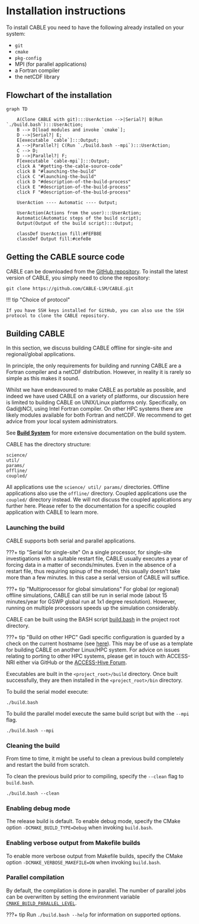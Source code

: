 # Installation instructions

To install CABLE you need to have the following already installed on your system:

- `git`
- `cmake`
- `pkg-config`
- MPI (for parallel applications)
- a Fortran compiler
- the netCDF library

## Flowchart of the installation

``` mermaid
graph TD

    A(Clone CABLE with git):::UserAction -->|Serial?| B(Run `./build.bash`):::UserAction;
    B --> D[load modules and invoke `cmake`];
    D -->|Serial?| E;
    E[executable `cable`]:::Output;
    A -->|Parallel?| C(Run `./build.bash --mpi`):::UserAction;
    C --> D;
    D -->|Parallel?| F;
    F[executable `cable-mpi`]:::Output;
    click A "#getting-the-cable-source-code"
    click B "#launching-the-build"
    click C "#launching-the-build"
    click D "#description-of-the-build-process"
    click E "#description-of-the-build-process"
    click F "#description-of-the-build-process"

    UserAction ---- Automatic ---- Output;

    UserAction(Actions from the user):::UserAction;
    Automatic(Automatic steps of the build script);
    Output(Output of the build script):::Output;

    classDef UserAction fill:#FEFB8E
    classDef Output fill:#cefe8e
```

## Getting the CABLE source code

CABLE can be downloaded from the [GitHub repository][cable-github]. To install the latest version of CABLE, you simply need to clone the repository:

    git clone https://github.com/CABLE-LSM/CABLE.git

!!! tip "Choice of protocol"

    If you have SSH keys installed for GitHub, you can also use the SSH protocol to clone the CABLE repository.

## Building CABLE

In this section, we discuss building CABLE offline for single-site and regional/global applications.

In principle, the only requirements for building and running CABLE are a Fortran compiler and a netCDF distribution. However, in reality it is rarely so simple as this makes it sound.

Whilst we have endeavoured to make CABLE as portable as possible, and indeed we have used CABLE on a variety of platforms, our discussion here is limited to building CABLE on UNIX/Linux platforms only. Specifically, on Gadi@NCI, using Intel Fortran compiler. On other HPC systems there are likely modules available for both Fortran and netCDF. We recommend to get advice from your local system administrators.

See [**Build System**][build-system] for more extensive documentation on the build system.

CABLE has the directory structure:

    science/
    util/
    params/
    offline/
    coupled/

All applications use the `science/ util/ params/` directories. Offline applications also use the `offline/` directory. Coupled applications use the `coupled/` directory instead. We will not discuss the coupled applications any further here. Please refer to the documentation for a specific coupled application with CABLE to learn more.

### Launching the build

CABLE supports both serial and parallel applications.

???+ tip "Serial for single-site"
    On a single processor, for single-site investigations with a suitable restart file, CABLE usually executes a year of forcing data in a matter of seconds/minutes. Even in the absence of a restart file, thus requiring spinup of the model, this usually doesn't take more than a few minutes. In this case a serial version of CABLE will suffice.

???+ tip "Multiprocessor for global simulations"
    For global (or regional) offline simulations, CABLE can still be run in serial mode (about 15 minutes/year for GSWP global run at 1x1 degree resolution). However, running on multiple processors speeds up the simulation considerably.

CABLE can be built using the BASH script [build.bash][build.bash] in the project root directory.

???+ tip "Build on other HPC"
    Gadi specific configuration is guarded by a check on the current hostname (see [here][build.bash-hostname-check]). This may be of use as a template for building CABLE on another Linux/HPC system. For advice on issues relating to porting to other HPC systems, please get in touch with ACCESS-NRI either via GitHub or the [ACCESS-Hive Forum][hive-forum-cable].

Executables are built in the `<project_root>/build` directory. Once built successfully, they are then installed in the `<project_root>/bin` directory.

To build the serial model execute:

    ./build.bash

To build the parallel model execute the same build script but with the `--mpi` flag.

    ./build.bash --mpi

### Cleaning the build

From time to time, it might be useful to clean a previous build completely and restart the build from scratch.

To clean the previous build prior to compiling, specify the `--clean` flag to `build.bash`.

    ./build.bash --clean

### Enabling debug mode

The release build is default. To enable debug mode, specify the CMake option `-DCMAKE_BUILD_TYPE=Debug` when invoking `build.bash`.

### Enabling verbose output from Makefile builds

To enable more verbose output from Makefile builds, specify the CMake option `-DCMAKE_VERBOSE_MAKEFILE=ON` when invoking `build.bash`.

### Parallel compilation

By default, the compilation is done in parallel. The number of parallel jobs can be overwritten by setting the environment variable [`CMAKE_BUILD_PARALLEL_LEVEL`](https://cmake.org/cmake/help/latest/envvar/CMAKE_BUILD_PARALLEL_LEVEL.html).

???+ tip
    Run `./build.bash --help` for information on supported options.

[cable-github]: https://github.com/CABLE-LSM/cable.git
[NCI]: https://nci.org.au
[registration]: https://trac.nci.org.au/trac/cable/wiki/CABLE_Registration
[build.bash]: https://github.com/CABLE-LSM/CABLE/blob/main/build.bash
[build.bash-hostname-check]: https://github.com/CABLE-LSM/CABLE/blob/main/build.bash#L45-L55
[clean-build]: installation.md/#cleaning-the-build
[build-system]: ../developer_guide/other_resources/build_system.md
[hive-forum-cable]: https://forum.access-hive.org.au/c/land/cable/18